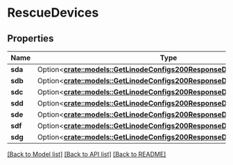 # RescueDevices

## Properties

Name | Type | Description | Notes
------------ | ------------- | ------------- | -------------
**sda** | Option<[**crate::models::GetLinodeConfigs200ResponseDataInnerDevicesSda**](getLinodeConfigs_200_response_data_inner_devices_sda.md)> |  | [optional]
**sdb** | Option<[**crate::models::GetLinodeConfigs200ResponseDataInnerDevicesSda**](getLinodeConfigs_200_response_data_inner_devices_sda.md)> |  | [optional]
**sdc** | Option<[**crate::models::GetLinodeConfigs200ResponseDataInnerDevicesSda**](getLinodeConfigs_200_response_data_inner_devices_sda.md)> |  | [optional]
**sdd** | Option<[**crate::models::GetLinodeConfigs200ResponseDataInnerDevicesSda**](getLinodeConfigs_200_response_data_inner_devices_sda.md)> |  | [optional]
**sde** | Option<[**crate::models::GetLinodeConfigs200ResponseDataInnerDevicesSda**](getLinodeConfigs_200_response_data_inner_devices_sda.md)> |  | [optional]
**sdf** | Option<[**crate::models::GetLinodeConfigs200ResponseDataInnerDevicesSda**](getLinodeConfigs_200_response_data_inner_devices_sda.md)> |  | [optional]
**sdg** | Option<[**crate::models::GetLinodeConfigs200ResponseDataInnerDevicesSda**](getLinodeConfigs_200_response_data_inner_devices_sda.md)> |  | [optional]

[[Back to Model list]](../README.md#documentation-for-models) [[Back to API list]](../README.md#documentation-for-api-endpoints) [[Back to README]](../README.md)



